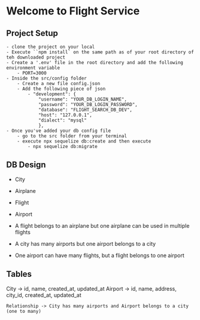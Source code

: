 # Welcome to Flight Service

## Project Setup
    - clone the project on your local
    - Execute ``npm install` on the same path as of your root directory of teh downloaded project
    - Create a '.env' file in the root directory and add the following environment variable
        - PORT=3000
    - Inside the src/config folder 
        - Create a new file config.json
        - Add the following piece of json
            - "development": {
                "username": "YOUR_DB_LOGIN_NAME",
                "password": "YOUR_DB_LOGIN_PASSWORD",
                "database": "FLIGHT_SEARCH_DB_DEV",
                "host": "127.0.0.1",
                "dialect": "mysql"
                },
    - Once you've added your db config file
        - go to the src folder from your terminal 
        - execute npx sequelize db:create and then execute
            - npx sequelize db:migrate
        
## DB Design
  - City
  - Airplane 
  - Flight
  - Airport
   

  - A flight belongs to an airplane but one airplane can be used in multiple flights
  - A city has many airports but one airport belongs to a city
  - One airport can have many flights, but a flight belongs to one airport

  
## Tables

City -> id, name, created_at, updated_at
Airport -> id, name, address, city_id, created_at, updated_at

    Relationship -> City has many airports and Airport belongs to a city (one to many)
